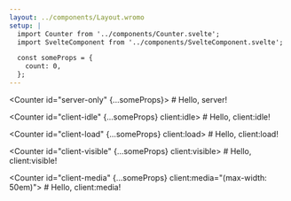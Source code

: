 ```yaml
---
layout: ../components/Layout.wromo
setup: |
  import Counter from '../components/Counter.svelte';
  import SvelteComponent from '../components/SvelteComponent.svelte';

  const someProps = {
    count: 0,
  };
---
```


<Counter id="server-only" {...someProps}>
	# Hello, server!
</Counter>

<Counter id="client-idle" {...someProps} client:idle>
	# Hello, client:idle!
</Counter>

<Counter id="client-load" {...someProps} client:load>
	# Hello, client:load!
</Counter>

<Counter id="client-visible" {...someProps} client:visible>
	# Hello, client:visible!
</Counter>

<Counter id="client-media" {...someProps} client:media="(max-width: 50em)">
	# Hello, client:media!
</Counter>

<SvelteComponent id="client-only" client:only="svelte" />
